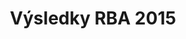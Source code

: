 ---
layout: post
title: Výsledky RBA 2015
categories: results
link: /pdf/results/2015-Vysledky.pdf
front_img: https://scontent-vie1-1.xx.fbcdn.net/v/t31.0-8/10704320_830429763700685_5108616871685442194_o.jpg?_nc_cat=106&_nc_ht=scontent-vie1-1.xx&oh=9da8284bbb32791cee96f44fe6235b31&oe=5C482477
---